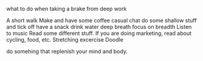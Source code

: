 what to do when taking a brake from deep work

A short walk
Make and have some coffee
casual chat
do some shallow stuff and tick off
have a snack
drink water
deep breath
focus on breadth
Listen to music
Read some different stuff. If you are doing marketing, read about cycling, food, etc.
Stretching excercise
Doodle


do somehing that replenish your mind and body.